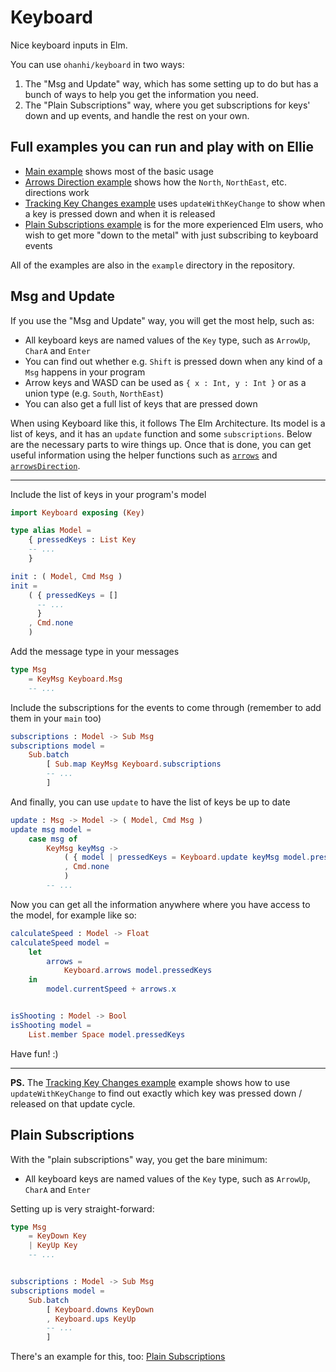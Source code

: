 # Keyboard

Nice keyboard inputs in Elm.

You can use `ohanhi/keyboard` in two ways:

1. The "Msg and Update" way, which has some setting up to do but has a bunch of ways to help you get the information you need.
2. The "Plain Subscriptions" way, where you get subscriptions for keys' down and up events, and handle the rest on your own.


## Full examples you can run and play with on Ellie

- [Main example](https://ellie-app.com/35nXQ7RH9Pfa1/1) shows most of the basic usage
- [Arrows Direction example](https://ellie-app.com/35nZJ9mySNja1/1) shows how the `North`, `NorthEast`, etc. directions work
- [Tracking Key Changes example](https://ellie-app.com/35p38pmpWHda1/0) uses `updateWithKeyChange` to show when a key is pressed down and when it is released
- [Plain Subscriptions example](https://ellie-app.com/35p4fKmqrtwa1/0) is for the more experienced Elm users, who wish to get more "down to the metal" with just subscribing to keyboard events

All of the examples are also in the `example` directory in the repository.


## Msg and Update

If you use the "Msg and Update" way, you will get the most help, such as:

- All keyboard keys are named values of the `Key` type, such as `ArrowUp`, `CharA` and `Enter`
- You can find out whether e.g. `Shift` is pressed down when any kind of a `Msg` happens in your program
- Arrow keys and WASD can be used as `{ x : Int, y : Int }` or as a union type (e.g. `South`, `NorthEast`)
- You can also get a full list of keys that are pressed down

When using Keyboard like this, it follows The Elm Architecture. Its model is a list of keys, and it has an `update` function and some `subscriptions`. Below are the necessary parts to wire things up. Once that is done, you can get useful information using the helper functions such as [`arrows`](http://package.elm-lang.org/packages/ohanhi/keyboard/latest/Keyboard#arrows) and [`arrowsDirection`](http://package.elm-lang.org/packages/ohanhi/keyboard/latest/Keyboard#arrowsDirection).

------

Include the list of keys in your program's model

```elm
import Keyboard exposing (Key)

type alias Model =
    { pressedKeys : List Key
    -- ...
    }

init : ( Model, Cmd Msg )
init =
    ( { pressedKeys = []
      -- ...
      }
    , Cmd.none
    )
```


Add the message type in your messages

```elm
type Msg
    = KeyMsg Keyboard.Msg
    -- ...
```

Include the subscriptions for the events to come through (remember to add them in your `main` too)

```elm
subscriptions : Model -> Sub Msg
subscriptions model =
    Sub.batch
        [ Sub.map KeyMsg Keyboard.subscriptions
        -- ...
        ]

```


And finally, you can use `update` to have the list of keys be up to date

```elm
update : Msg -> Model -> ( Model, Cmd Msg )
update msg model =
    case msg of
        KeyMsg keyMsg ->
            ( { model | pressedKeys = Keyboard.update keyMsg model.pressedKeys }
            , Cmd.none
            )
        -- ...
```

Now you can get all the information anywhere where you have access to the model, for example like so:

```elm
calculateSpeed : Model -> Float
calculateSpeed model =
    let
        arrows =
            Keyboard.arrows model.pressedKeys
    in
        model.currentSpeed + arrows.x


isShooting : Model -> Bool
isShooting model =
    List.member Space model.pressedKeys
```


Have fun! :)

---

**PS.** The [Tracking Key Changes example](https://ellie-app.com/tYS3vBzTTTa1/0) example shows how to use `updateWithKeyChange` to find out exactly which key was pressed down / released on that update cycle.


## Plain Subscriptions

With the "plain subscriptions" way, you get the bare minimum:

- All keyboard keys are named values of the `Key` type, such as `ArrowUp`, `CharA` and `Enter`

Setting up is very straight-forward:

```elm
type Msg
    = KeyDown Key
    | KeyUp Key
    -- ...


subscriptions : Model -> Sub Msg
subscriptions model =
    Sub.batch
        [ Keyboard.downs KeyDown
        , Keyboard.ups KeyUp
        -- ...
        ]
```

There's an example for this, too: [Plain Subscriptions](https://github.com/ohanhi/keyboard/blob/master/example/PlainSubscriptions.elm)
